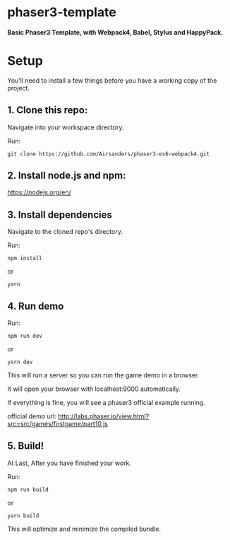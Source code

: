 # phaser3-template

#### Basic Phaser3 Template, with Webpack4, Babel, Stylus and HappyPack.



# Setup

You’ll need to install a few things before you have a working copy of the project.

## 1. Clone this repo:

Navigate into your workspace directory.

Run:

```git clone https://github.com/Airsanders/phaser3-es6-webpack4.git```



## 2. Install node.js and npm:

https://nodejs.org/en/



## 3. Install dependencies

Navigate to the cloned repo's directory.

Run:

```npm install```

or

```yarn```



## 4. Run demo

Run:

```npm run dev```

or

```yarn dev```

This will run a server so you can run the game demo in a browser.

It will open your browser with localhost:9000 automatically.

If everything is fine, you will see a phaser3 official example running.

official demo url: http://labs.phaser.io/view.html?src=src/games/firstgame/part10.js



## 5. Build!

At Last, After you have finished your work.

Run:

```npm run build```

or

```yarn build```

This will optimize and minimize the compiled bundle.